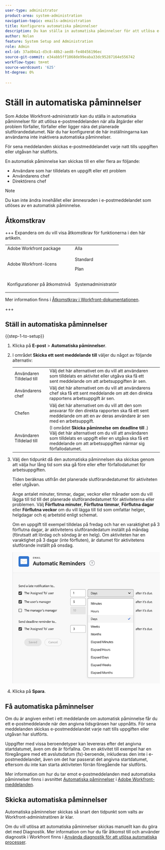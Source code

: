 ```yaml
---
user-type: administrator
product-area: system-administration
navigation-topic: emails-administration
title: Konfigurera automatiska påminnelser
description: Du kan ställa in automatiska påminnelser för att utlösa e-postmeddelanden när alla uppgifter eller problem förfaller, förfaller eller nära det planerade slutförandedatumet.
author: Nolan
feature: System Setup and Administration
role: Admin
exl-id: 37ad04a1-d3c8-48b2-aed8-fe40456196ec
source-git-commit: e34abb5ff1068de99eaba33dc95287164e556742
workflow-type: tm+mt
source-wordcount: '625'
ht-degree: 0%

---
```


# Ställ in automatiska påminnelser

<!--DON'T DELETE, DRAFT OR HIDE THIS ARTICLE. IT IS LINKED TO THE PRODUCT, THROUGH THE CONTEXT SENSITIVE HELP LINKS.-->

Som Adobe Workfront-administratör kan du ställa in automatiska påminnelser för att utlösa e-postmeddelanden när alla åtgärder eller problem förfaller, förfaller eller ligger nära det planerade slutförandedatumet. När du har konfigurerat de här inställningarna kan användarna inte inaktivera automatiska påminnelser.

För sena meddelanden skickas e-postmeddelandet varje natt tills uppgiften eller utgåvan har slutförts.

En automatisk påminnelse kan skickas till en eller flera av följande:

* Användare som har tilldelats en uppgift eller ett problem
* Användarens chef
* Direktörens chef

>[!NOTE]
>
>Du kan inte ändra innehållet eller ämnesraden i e-postmeddelandet som utlöses av en automatisk påminnelse.

## Åtkomstkrav

+++ Expandera om du vill visa åtkomstkrav för funktionerna i den här artikeln.

<table style="table-layout:auto"> 
 <col> 
 <col> 
 <tbody> 
  <tr> 
   <td role="rowheader">Adobe Workfront package</td> 
   <td>Alla</td> 
  </tr> 
  <tr> 
   <td role="rowheader">Adobe Workfront-licens</td> 
   <td>
   <p>Standard</p>
   <p>Plan</p></td> 
  </tr> 
  <tr> 
   <td role="rowheader">Konfigurationer på åtkomstnivå</td> 
   <td> <p>Systemadministratör</p> </td> 
  </tr> 
 </tbody> 
</table>

Mer information finns i [Åtkomstkrav i Workfront-dokumentationen](/help/quicksilver/administration-and-setup/add-users/access-levels-and-object-permissions/access-level-requirements-in-documentation.md).

+++

## Ställ in automatiska påminnelser

{{step-1-to-setup}}

1. Klicka på **E-post** > **Automatiska påminnelser**.

1. I området **Skicka ett sent meddelande till** väljer du något av följande alternativ:

   <table>
    <tr>
        <td>Användaren Tilldelad till</td>
        <td>Välj det här alternativet om du vill att användaren som tilldelats en aktivitet eller utgåva ska få ett sent meddelande om att arbetsuppgiften är sen.</td>
        <td></td>
    </tr>
    <tr>
        <td>Användarens chef</td>
        <td>Välj det här alternativet om du vill att användarens chef ska få ett sent meddelande om att den direkta rapportens arbetsuppgift är sen.</td>
        <td></td>
    </tr>
    <tr>
        <td>Chefen</td>
        <td>Välj det här alternativet om du vill att den som ansvarar för den direkta rapporten ska få ett sent meddelande om att en av deras användare är sen med en arbetsuppgift.</td>
        <td></td>
    </tr>
    <tr>
        <td>Användaren Tilldelad till</td>
        <td>(I området <b>Skicka påminnelse om deadline till </b>.) Välj det här alternativet om du vill att användaren som tilldelats en uppgift eller en utgåva ska få ett meddelande om att arbetsuppgiften närmar sig förfallodatumet.</td>
        <td></td>
    </tr>
   </table>

1. Välj den tidpunkt då den automatiska påminnelsen ska skickas genom att välja hur lång tid som ska gå före eller efter förfallodatumet för arbetsuppgiften.

   Tiden beräknas utifrån det planerade slutförandedatumet för aktiviteten eller utgåvan.

   Ange antalet minuter, timmar, dagar, veckor eller månader som du vill lägga till tid till det planerade slutförandedatumet för aktiviteterna eller problemen. Välj **Förflutna minuter**, **Förflutna timmar**, **Förflutna dagar** eller **Förflutna veckor** om du vill lägga till tid som omfattar helger, helgdagar och ej arbetstid enligt schemat.

   Om en uppgift till exempel tilldelas på fredag och har en varaktighet på 3 förflutna dagar, är aktivitetens slutförandedatum inställt på måndag (förutsatt att lördag och söndag är en helg). Om aktiviteten har en varaktighet på 3 dagar (inte förfluten), är datumet för aktivitetens slutförande inställt på onsdag.

   ![Tidsintervall](assets/time-increments-for-automatic-reminder.png)

1. Klicka på **Spara**.

## Få automatiska påminnelser

Om du är angiven enhet i ett meddelande om automatisk påminnelse får du ett e-postmeddelande när den angivna tidsgränsen har uppnåtts. För sena meddelanden skickas e-postmeddelandet varje natt tills uppgiften eller utgåvan har slutförts.

Uppgifter med vissa beroendetyper kan levereras efter det angivna startdatumet, även om de är förfallna. Om en aktivitet till exempel har en föregångare med ett avslutsdatum (fs)-beroende, inkluderas den inte i e-postmeddelandet, även om det har passerat det angivna startdatumet, eftersom du inte kan starta aktiviteten förrän föregående har slutförts.

Mer information om hur du tar emot e-postmeddelanden med automatiska påminnelser finns i avsnittet [Automatiska påminnelser](../../../workfront-basics/using-notifications/wf-notifications.md#automatic-reminders) i [Adobe Workfront-meddelanden](../../../workfront-basics/using-notifications/wf-notifications.md).

## Skicka automatiska påminnelser

Automatiska påminnelser skickas så snart den tidpunkt som valts av Workfront-administratören är klar.

Om du vill utlösa att automatiska påminnelser skickas manuellt kan du göra det med Diagnostik. Mer information om hur du får åtkomst till och använder diagnostik i Workfront finns i [Använda diagnostik för att utlösa automatiska processer](../../../administration-and-setup/manage-workfront/run-diagnostics/use-diagnostics-to-trigger-automated-processes.md).
